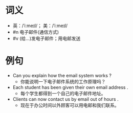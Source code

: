 # 词义
- 英：/ˈiːmeɪl/； 美：/ˈiːmeɪl/
- #n 电子邮件(通信方式)
- #v (给…)发电子邮件；用电邮发送
# 例句
- Can you explain how the email system works ?
	- 你能说明一下电子邮件系统的工作原理吗？
- Each student has been given their own email address .
	- 每个学生都得到一个自己的电子邮件地址。
- Clients can now contact us by email out of hours .
	- 现在于办公时间以外顾客可以用电邮和我们联系。
